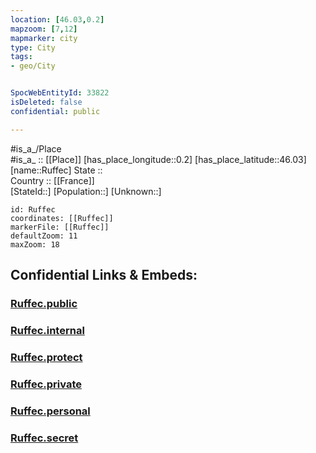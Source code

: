 ```yaml
---
location: [46.03,0.2] 
mapzoom: [7,12] 
mapmarker: city 
type: City
tags:
- geo/City


SpocWebEntityId: 33822
isDeleted: false
confidential: public

---
```

#is_a_/Place  
#is_a_ :: [[Place]] 
[has_place_longitude::0.2] 
[has_place_latitude::46.03] 
[name::Ruffec] 
State ::  
Country :: [[France]]  
[StateId::] 
[Population::] 
[Unknown::] 


```leaflet
id: Ruffec
coordinates: [[Ruffec]] 
markerFile: [[Ruffec]] 
defaultZoom: 11 
maxZoom: 18
```


## Confidential Links & Embeds: 

### [Ruffec.public](/_public/\Earth\Continent\Europe\Europe~West\France\regions~France\Nouvelle-Aquitaine\departments~Aquitaine\Charente\communes~Charente\Confolens\cities~ConfolensRuffec.public.md) 

### [Ruffec.internal](/_internal/\Earth\Continent\Europe\Europe~West\France\regions~France\Nouvelle-Aquitaine\departments~Aquitaine\Charente\communes~Charente\Confolens\cities~ConfolensRuffec.internal.md) 

### [Ruffec.protect](/_protect/\Earth\Continent\Europe\Europe~West\France\regions~France\Nouvelle-Aquitaine\departments~Aquitaine\Charente\communes~Charente\Confolens\cities~ConfolensRuffec.protect.md) 

### [Ruffec.private](/_private/\Earth\Continent\Europe\Europe~West\France\regions~France\Nouvelle-Aquitaine\departments~Aquitaine\Charente\communes~Charente\Confolens\cities~ConfolensRuffec.private.md) 

### [Ruffec.personal](/_personal/\Earth\Continent\Europe\Europe~West\France\regions~France\Nouvelle-Aquitaine\departments~Aquitaine\Charente\communes~Charente\Confolens\cities~ConfolensRuffec.personal.md) 

### [Ruffec.secret](/_secret/\Earth\Continent\Europe\Europe~West\France\regions~France\Nouvelle-Aquitaine\departments~Aquitaine\Charente\communes~Charente\Confolens\cities~ConfolensRuffec.secret.md)

